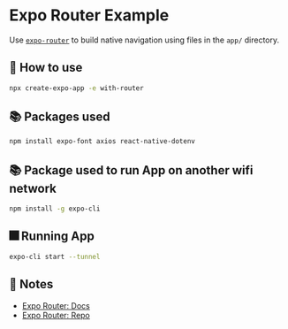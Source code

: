 # Expo Router Example

Use [`expo-router`](https://expo.github.io/router) to build native navigation using files in the `app/` directory.

## 🚀 How to use

```sh
npx create-expo-app -e with-router
```

## 📚 Packages used
```sh
npm install expo-font axios react-native-dotenv
```

## 📚 Package used to run App on another wifi network
```sh
npm install -g expo-cli
```

## 🎆 Running App
```sh
expo-cli start --tunnel
```

## 📝 Notes

- [Expo Router: Docs](https://expo.github.io/router)
- [Expo Router: Repo](https://github.com/expo/router)
